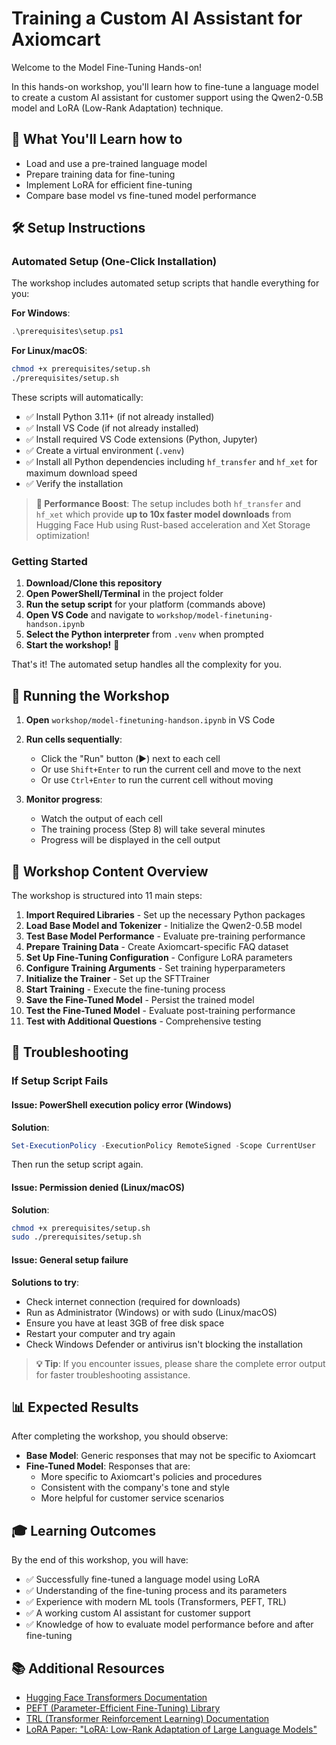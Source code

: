 # Training a Custom AI Assistant for Axiomcart

Welcome to the Model Fine-Tuning Hands-on!

In this hands-on workshop, you'll learn how to fine-tune a language model to create a custom AI assistant for customer support using the Qwen2-0.5B model and LoRA (Low-Rank Adaptation) technique.

## 🎯 What You'll Learn how to

- Load and use a pre-trained language model
- Prepare training data for fine-tuning
- Implement LoRA for efficient fine-tuning
- Compare base model vs fine-tuned model performance

## 🛠️ Setup Instructions

### Automated Setup (One-Click Installation)

The workshop includes automated setup scripts that handle everything for you:

**For Windows**:

```powershell
.\prerequisites\setup.ps1
```

**For Linux/macOS**:

```bash
chmod +x prerequisites/setup.sh
./prerequisites/setup.sh
```

These scripts will automatically:

- ✅ Install Python 3.11+ (if not already installed)
- ✅ Install VS Code (if not already installed) 
- ✅ Install required VS Code extensions (Python, Jupyter)
- ✅ Create a virtual environment (`.venv`)
- ✅ Install all Python dependencies including `hf_transfer` and `hf_xet` for maximum download speed
- ✅ Verify the installation

> **🚀 Performance Boost**: The setup includes both `hf_transfer` and `hf_xet` which provide **up to 10x faster model downloads** from Hugging Face Hub using Rust-based acceleration and Xet Storage optimization!

### Getting Started

1. **Download/Clone this repository**
2. **Open PowerShell/Terminal** in the project folder
3. **Run the setup script** for your platform (commands above)
4. **Open VS Code** and navigate to `workshop/model-finetuning-handson.ipynb`
5. **Select the Python interpreter** from `.venv` when prompted
6. **Start the workshop!** 🎉

That's it! The automated setup handles all the complexity for you.

## 🚀 Running the Workshop

1. **Open** `workshop/model-finetuning-handson.ipynb` in VS Code
2. **Run cells sequentially**:
   - Click the "Run" button (▶️) next to each cell
   - Or use `Shift+Enter` to run the current cell and move to the next
   - Or use `Ctrl+Enter` to run the current cell without moving

3. **Monitor progress**:
   - Watch the output of each cell
   - The training process (Step 8) will take several minutes
   - Progress will be displayed in the cell output

## 📖 Workshop Content Overview

The workshop is structured into 11 main steps:

1. **Import Required Libraries** - Set up the necessary Python packages
2. **Load Base Model and Tokenizer** - Initialize the Qwen2-0.5B model
3. **Test Base Model Performance** - Evaluate pre-training performance
4. **Prepare Training Data** - Create Axiomcart-specific FAQ dataset
5. **Set Up Fine-Tuning Configuration** - Configure LoRA parameters
6. **Configure Training Arguments** - Set training hyperparameters
7. **Initialize the Trainer** - Set up the SFTTrainer
8. **Start Training** - Execute the fine-tuning process
9. **Save the Fine-Tuned Model** - Persist the trained model
10. **Test the Fine-Tuned Model** - Evaluate post-training performance
11. **Test with Additional Questions** - Comprehensive testing

## 🔧 Troubleshooting

### If Setup Script Fails

#### Issue: PowerShell execution policy error (Windows)

**Solution**:

```powershell
Set-ExecutionPolicy -ExecutionPolicy RemoteSigned -Scope CurrentUser
```

Then run the setup script again.

#### Issue: Permission denied (Linux/macOS)

**Solution**:

```bash
chmod +x prerequisites/setup.sh
sudo ./prerequisites/setup.sh
```

#### Issue: General setup failure

**Solutions to try**:

- Check internet connection (required for downloads)
- Run as Administrator (Windows) or with sudo (Linux/macOS)
- Ensure you have at least 3GB of free disk space
- Restart your computer and try again
- Check Windows Defender or antivirus isn't blocking the installation

> **💡 Tip**: If you encounter issues, please share the complete error output for faster troubleshooting assistance.

## 📊 Expected Results

After completing the workshop, you should observe:

- **Base Model**: Generic responses that may not be specific to Axiomcart
- **Fine-Tuned Model**: Responses that are:
  - More specific to Axiomcart's policies and procedures
  - Consistent with the company's tone and style
  - More helpful for customer service scenarios

## 🎓 Learning Outcomes

By the end of this workshop, you will have:

- ✅ Successfully fine-tuned a language model using LoRA
- ✅ Understanding of the fine-tuning process and its parameters
- ✅ Experience with modern ML tools (Transformers, PEFT, TRL)
- ✅ A working custom AI assistant for customer support
- ✅ Knowledge of how to evaluate model performance before and after fine-tuning

## 📚 Additional Resources

- [Hugging Face Transformers Documentation](https://huggingface.co/docs/transformers)
- [PEFT (Parameter-Efficient Fine-Tuning) Library](https://huggingface.co/docs/peft)
- [TRL (Transformer Reinforcement Learning) Documentation](https://huggingface.co/docs/trl)
- [LoRA Paper: "LoRA: Low-Rank Adaptation of Large Language Models"](https://arxiv.org/abs/2106.09685)
